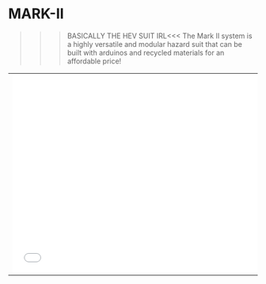 # MARK-II
>>>BASICALLY THE HEV SUIT IRL&lt;&lt;&lt; The Mark II system is a highly versatile and modular hazard suit that can be built with arduinos and recycled materials for an affordable price!


<table>
    <tr>
        <td>
            <iframe src="Mark 2\HTML element\MARKII.html" style="border:0px #ffffff none;" name="myiFrame" scrolling="no" frameborder="1" marginheight="0px" marginwidth="0px" height="400px" width="600px" allowfullscreen></iframe></td>
    </tr>
</table>
